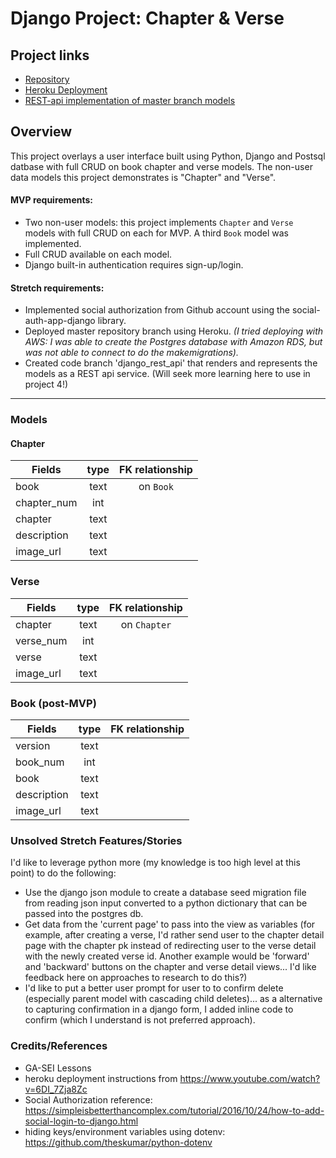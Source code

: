 # Django Project: Chapter & Verse

## Project links
* [Repository](https://github.com/myraileen/GA-SEI-Script)
* [Heroku Deployment](http://mychapterapp.herokuapp.com)
* [REST-api implementation of master branch models](https://github.com/myraileen/GA-SEI-Script/tree/django_rest_api)

## Overview
This project overlays a user interface built using Python, Django and Postsql datbase with full CRUD on book chapter and verse models. The non-user data models this project demonstrates is "Chapter" and "Verse". 

#### MVP requirements:

   * Two non-user models: this project implements `Chapter` and `Verse` models with full CRUD on each for MVP. A third `Book` model was implemented.  
   * Full CRUD available on each model.  
   * Django built-in authentication requires sign-up/login.  

#### Stretch requirements:
   * Implemented social authorization from Github account using the social-auth-app-django library.
   * Deployed master repository branch using Heroku. _(I tried deploying with AWS: I was able to create the Postgres database with Amazon RDS, but was not able to connect to do the makemigrations)._
   * Created code branch 'django_rest_api' that renders and represents the models as a REST api service. (Will seek more learning here to use in project 4!)

---

### Models
#### Chapter
| Fields | type | FK relationship |
| --- | :---: | :---: |
| book   | text | on `Book` |
| chapter_num | int |   |
| chapter | text |  |
| description | text |    |
| image_url | text|    |

### Verse
| Fields | type | FK relationship |
| --- | :---: | :---: |
| chapter   | text | on `Chapter` |
| verse_num | int |   |
| verse | text |  |
| image_url | text|    |

### Book (post-MVP)
| Fields | type | FK relationship |
| --- | :---: | :---: |
| version   | text |  |
| book_num | int |   |
| book | text |  |
| description | text |    |
| image_url | text|    |

### Unsolved Stretch Features/Stories
I'd like to leverage python more (my knowledge is too high level at this point) to do the following: 
* Use the django json module to create a database seed migration file from reading json input converted to a python dictionary that can be passed into the postgres db.
* Get data from the 'current page' to pass into the view as variables (for example, after creating a verse, I'd rather send user to the chapter detail page with the chapter pk instead of redirecting user to the verse detail with the newly created verse id. Another example would be 'forward' and 'backward' buttons on the chapter and verse detail views... I'd like feedback here on approaches to research to do this?)
* I'd like to put a better user prompt for user to to confirm delete (especially parent model with cascading child deletes)... as a alternative to capturing confirmation in a django form, I added inline code to confirm (which I understand is not preferred approach).


### Credits/References 
* GA-SEI Lessons
* heroku deployment instructions from https://www.youtube.com/watch?v=6DI_7Zja8Zc
* Social Authorization reference: https://simpleisbetterthancomplex.com/tutorial/2016/10/24/how-to-add-social-login-to-django.html 
* hiding keys/environment variables using dotenv: https://github.com/theskumar/python-dotenv